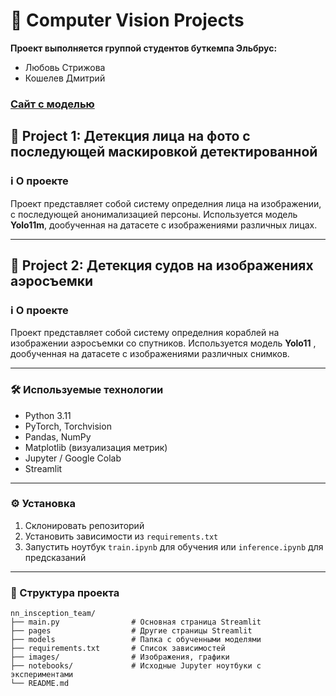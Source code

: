# 🔬 Computer Vision Projects

**Проект выполняется группой студентов буткемпа Эльбрус:**
* Любовь Стрижова
* Кошелев Дмитрий

  
### [Сайт с моделью](https:/)

## 👤 Project 1: Детекция лица на фото c последующей маскировкой детектированной
### ℹ️ О проекте  
Проект представляет собой систему определния лица на изображении, с последующей анонимализацией персоны.
Используется модель **Yolo11m**, дообученная на датасете с изображениями различных лицах.  

---

## 🚢 Project 2: Детекция судов на изображениях аэросъемки

### ℹ️ О проекте  
Проект представляет собой систему определния кораблей на изображении аэросъемки со спутников.
Используется модель **Yolo11** , дообученная на датасете с изображениями различных снимков.  

---

### 🛠 Используемые технологии  
- Python 3.11  
- PyTorch, Torchvision  
- Pandas, NumPy  
- Matplotlib (визуализация метрик)  
- Jupyter / Google Colab
- Streamlit

---

### ⚙️ Установка  
1. Склонировать репозиторий  
2. Установить зависимости из `requirements.txt`  
3. Запустить ноутбук `train.ipynb` для обучения или `inference.ipynb` для предсказаний  

---

### 📂 Структура проекта
```
nn_insception_team/
├── main.py                # Основная страница Streamlit
├── pages                  # Другие страницы Streamlit
├── models                 # Папка с обученными моделями
├── requirements.txt       # Список зависимостей
├── images/                # Изображения, графики
├── notebooks/             # Исходные Jupyter ноутбуки с экспериментами      
└── README.md
```
